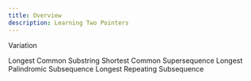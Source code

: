 ```yaml
---
title: Overview
description: Learning Two Pointers
---
```


Variation

Longest Common Substring
Shortest Common Supersequence
Longest Palindromic Subsequence
Longest Repeating Subsequence